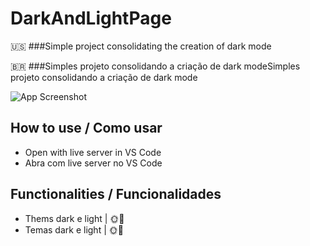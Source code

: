
# DarkAndLightPage

🇺🇸 ###Simple project consolidating the creation of dark mode

🇧🇷 ###Simples projeto consolidando a criação de dark modeSimples projeto consolidando a criação de dark mode

![App Screenshot](https://i.imgur.com/ks9vcMT.png)


## How to use / Como usar

- Open with live server in VS Code
- Abra com live server no VS Code

    
## Functionalities / Funcionalidades

- Thems dark e light  | 🌞🌙 
- Temas dark e light | 🌞🌙 




